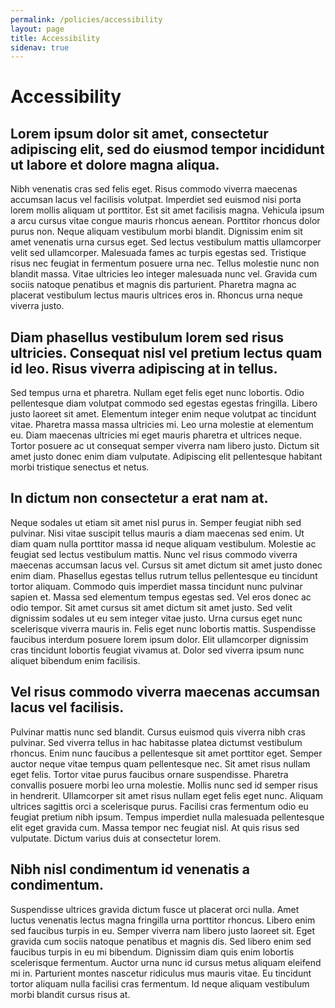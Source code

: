```yaml
---
permalink: /policies/accessibility
layout: page
title: Accessibility
sidenav: true
---
```


# Accessibility

## Lorem ipsum dolor sit amet, consectetur adipiscing elit, sed do eiusmod tempor incididunt ut labore et dolore magna aliqua.

Nibh venenatis cras sed felis eget. Risus commodo viverra maecenas accumsan lacus vel facilisis volutpat. Imperdiet sed euismod nisi porta lorem mollis aliquam ut porttitor. Est sit amet facilisis magna. Vehicula ipsum a arcu cursus vitae congue mauris rhoncus aenean. Porttitor rhoncus dolor purus non. Neque aliquam vestibulum morbi blandit. Dignissim enim sit amet venenatis urna cursus eget. Sed lectus vestibulum mattis ullamcorper velit sed ullamcorper. Malesuada fames ac turpis egestas sed. Tristique risus nec feugiat in fermentum posuere urna nec. Tellus molestie nunc non blandit massa. Vitae ultricies leo integer malesuada nunc vel. Gravida cum sociis natoque penatibus et magnis dis parturient. Pharetra magna ac placerat vestibulum lectus mauris ultrices eros in. Rhoncus urna neque viverra justo.

## Diam phasellus vestibulum lorem sed risus ultricies. Consequat nisl vel pretium lectus quam id leo. Risus viverra adipiscing at in tellus.

Sed tempus urna et pharetra. Nullam eget felis eget nunc lobortis. Odio pellentesque diam volutpat commodo sed egestas egestas fringilla. Libero justo laoreet sit amet. Elementum integer enim neque volutpat ac tincidunt vitae. Pharetra massa massa ultricies mi. Leo urna molestie at elementum eu. Diam maecenas ultricies mi eget mauris pharetra et ultrices neque. Tortor posuere ac ut consequat semper viverra nam libero justo. Dictum sit amet justo donec enim diam vulputate. Adipiscing elit pellentesque habitant morbi tristique senectus et netus.

## In dictum non consectetur a erat nam at.

Neque sodales ut etiam sit amet nisl purus in. Semper feugiat nibh sed pulvinar. Nisi vitae suscipit tellus mauris a diam maecenas sed enim. Ut diam quam nulla porttitor massa id neque aliquam vestibulum. Molestie ac feugiat sed lectus vestibulum mattis. Nunc vel risus commodo viverra maecenas accumsan lacus vel. Cursus sit amet dictum sit amet justo donec enim diam. Phasellus egestas tellus rutrum tellus pellentesque eu tincidunt tortor aliquam. Commodo quis imperdiet massa tincidunt nunc pulvinar sapien et. Massa sed elementum tempus egestas sed. Vel eros donec ac odio tempor. Sit amet cursus sit amet dictum sit amet justo. Sed velit dignissim sodales ut eu sem integer vitae justo. Urna cursus eget nunc scelerisque viverra mauris in. Felis eget nunc lobortis mattis. Suspendisse faucibus interdum posuere lorem ipsum dolor. Elit ullamcorper dignissim cras tincidunt lobortis feugiat vivamus at. Dolor sed viverra ipsum nunc aliquet bibendum enim facilisis.

## Vel risus commodo viverra maecenas accumsan lacus vel facilisis.

Pulvinar mattis nunc sed blandit. Cursus euismod quis viverra nibh cras pulvinar. Sed viverra tellus in hac habitasse platea dictumst vestibulum rhoncus. Enim nunc faucibus a pellentesque sit amet porttitor eget. Semper auctor neque vitae tempus quam pellentesque nec. Sit amet risus nullam eget felis. Tortor vitae purus faucibus ornare suspendisse. Pharetra convallis posuere morbi leo urna molestie. Mollis nunc sed id semper risus in hendrerit. Ullamcorper sit amet risus nullam eget felis eget nunc. Aliquam ultrices sagittis orci a scelerisque purus. Facilisi cras fermentum odio eu feugiat pretium nibh ipsum. Tempus imperdiet nulla malesuada pellentesque elit eget gravida cum. Massa tempor nec feugiat nisl. At quis risus sed vulputate. Dictum varius duis at consectetur lorem.

## Nibh nisl condimentum id venenatis a condimentum.

Suspendisse ultrices gravida dictum fusce ut placerat orci nulla. Amet luctus venenatis lectus magna fringilla urna porttitor rhoncus. Libero enim sed faucibus turpis in eu. Semper viverra nam libero justo laoreet sit. Eget gravida cum sociis natoque penatibus et magnis dis. Sed libero enim sed faucibus turpis in eu mi bibendum. Dignissim diam quis enim lobortis scelerisque fermentum. Auctor urna nunc id cursus metus aliquam eleifend mi in. Parturient montes nascetur ridiculus mus mauris vitae. Eu tincidunt tortor aliquam nulla facilisi cras fermentum. Id neque aliquam vestibulum morbi blandit cursus risus at.




